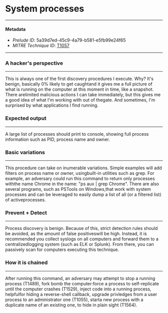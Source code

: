 
# System processes

---

#### Metadata

- *Prelude ID*: 5a39d7ed-45c9-4a79-b581-e5fb99e24f65
- *MITRE Technique ID*: [T1057](https://attack.mitre.org/techniques/T1057/)

---

### A hacker's perspective

---

This is always one of the first discovery procedures I execute. Why? It's benign, basically 0% likely to get caughtand it gives me a full picture of what is running on the computer at this moment in time, like a snapshot. There arelimited malicious actions I can take immediately, but this gives me a good idea of what I'm working with out of thegate. And sometimes, I'm surprised by what applications I find running.

### Expected output

---

A large list of processes should print to console, showing full process information such as PID, process name and owner.

### Basic variations

---

This procedure can take on inumerable variations. Simple examples will add filters on process name or owner, usingbuilt-in utilities such as grep. For example, an adversary could run this command to return only processes withthe name Chrome in the name: "ps aux | grep Chrome". There are also several programs, such as PSTools on Windows,that work with system processes and can be leveraged to easily dump a list of all (or a filtered list) of activeprocesses.

### Prevent + Detect

---

Process discovery is benign. Because of this, strict detection rules should be avoided, as the amount of false positiveswill be high. Instead, it is recommended you collect syslogs on all computers and forward them to a centralizedlogging system (such as ELK or Splunk). From there, you can passively scan for computers executing this technique.

### How it is chained

---

After running this command, an adversary may attempt to stop a running process (T1489), fork bomb the computer:force a process to self-replicate until the computer crashes (T1529), inject code into a running process, helpfulfor hiding a reverse-shell callback, upgrade privledges from a user process to an administrator one (T1055), starta new process with a duplicate name of an existing one, to hide in plain sight (T1564).
